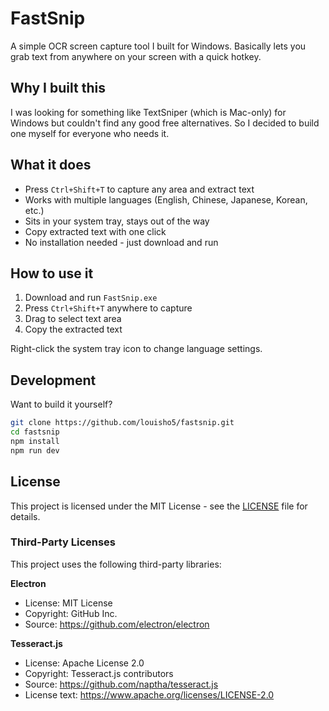# FastSnip

A simple OCR screen capture tool I built for Windows. Basically lets you grab text from anywhere on your screen with a quick hotkey.

## Why I built this

I was looking for something like TextSniper (which is Mac-only) for Windows but couldn't find any good free alternatives. So I decided to build one myself for everyone who needs it.

## What it does

- Press `Ctrl+Shift+T` to capture any area and extract text
- Works with multiple languages (English, Chinese, Japanese, Korean, etc.)
- Sits in your system tray, stays out of the way
- Copy extracted text with one click
- No installation needed - just download and run

## How to use it

1. Download and run `FastSnip.exe` 
2. Press `Ctrl+Shift+T` anywhere to capture
3. Drag to select text area
4. Copy the extracted text

Right-click the system tray icon to change language settings.

## Development

Want to build it yourself?

```bash
git clone https://github.com/louisho5/fastsnip.git
cd fastsnip
npm install
npm run dev
```

## License

This project is licensed under the MIT License - see the [LICENSE](LICENSE) file for details.

### Third-Party Licenses

This project uses the following third-party libraries:

**Electron**
- License: MIT License
- Copyright: GitHub Inc.
- Source: https://github.com/electron/electron

**Tesseract.js**
- License: Apache License 2.0
- Copyright: Tesseract.js contributors
- Source: https://github.com/naptha/tesseract.js
- License text: https://www.apache.org/licenses/LICENSE-2.0